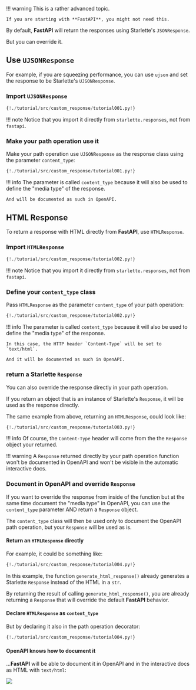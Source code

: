 !!! warning
    This is a rather advanced topic.
    
    If you are starting with **FastAPI**, you might not need this.

By default, **FastAPI** will return the responses using Starlette's `JSONResponse`.

But you can override it.

## Use `UJSONResponse`

For example, if you are squeezing performance, you can use `ujson` and set the response to be Starlette's `UJSONResponse`.

### Import `UJSONResponse`

```Python hl_lines="2"
{!./tutorial/src/custom_response/tutorial001.py!}
```

!!! note
    Notice that you import it directly from `starlette.responses`, not from `fastapi`.

### Make your path operation use it

Make your path operation use `UJSONResponse` as the response class using the parameter `content_type`:

```Python hl_lines="7"
{!./tutorial/src/custom_response/tutorial001.py!}
```

!!! info
    The parameter is called `content_type` because it will also be used to define the "media type" of the response.

    And will be documented as such in OpenAPI.

## HTML Response

To return a response with HTML directly from **FastAPI**, use `HTMLResponse`.

### Import `HTMLResponse`

```Python hl_lines="2"
{!./tutorial/src/custom_response/tutorial002.py!}
```

!!! note
    Notice that you import it directly from `starlette.responses`, not from `fastapi`.


### Define your `content_type` class

Pass `HTMLResponse` as the parameter `content_type` of your path operation:

```Python hl_lines="7"
{!./tutorial/src/custom_response/tutorial002.py!}
```

!!! info
    The parameter is called `content_type` because it will also be used to define the "media type" of the response.

    In this case, the HTTP header `Content-Type` will be set to `text/html`.

    And it will be documented as such in OpenAPI.


### return a Starlette `Response`

You can also override the response directly in your path operation.

If you return an object that is an instance of Starlette's `Response`, it will be used as the response directly.

The same example from above, returning an `HTMLResponse`, could look like:

```Python hl_lines="7"
{!./tutorial/src/custom_response/tutorial003.py!}
```

!!! info
    Of course, the `Content-Type` header will come from the the `Response` object your returned.

!!! warning
    A `Response` returned directly by your path operation function won't be documented in OpenAPI and won't be visible in the automatic interactive docs.


### Document in OpenAPI and override `Response`

If you want to override the response from inside of the function but at the same time document the "media type" in OpenAPI, you can use the `content_type` parameter AND return a `Response` object.

The `content_type` class will then be used only to document the OpenAPI path operation, but your `Response` will be used as is.

#### Return an `HTMLResponse` directly

For example, it could be something like:

```Python hl_lines="7 23"
{!./tutorial/src/custom_response/tutorial004.py!}
```

In this example, the function `generate_html_response()` already generates a Starlette `Response` instead of the HTML in a `str`.

By returning the result of calling `generate_html_response()`, you are already returning a `Response` that will override the default **FastAPI** behavior.

#### Declare `HTMLResponse` as `content_type`

But by declaring it also in the path operation decorator:

```Python hl_lines="21"
{!./tutorial/src/custom_response/tutorial004.py!}
```

#### OpenAPI knows how to document it

...**FastAPI** will be able to document it in OpenAPI and in the interactive docs as HTML with `text/html`:

<img src="/img/tutorial/custom-response/image01.png">

